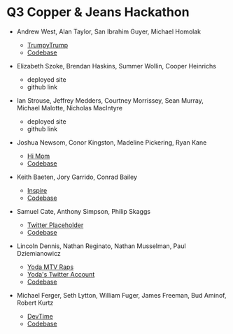 # Q3 Copper & Jeans Hackathon

* Andrew West, Alan Taylor, San Ibrahim Guyer, Michael Homolak
  * [TrumpyTrump](https://trumpytrump.firebaseapp.com/)
  * [Codebase](https://github.com/mhomolak/Trumpytrump)

* Elizabeth Szoke, Brendan Haskins, Summer Wollin, Cooper Heinrichs
  * deployed site
  * github link

* Ian Strouse, Jeffrey Medders, Courtney Morrissey, Sean Murray, Michael Malotte, Nicholas MacIntyre
  * deployed site
  * github link

* Joshua Newsom, Conor Kingston, Madeline Pickering, Ryan Kane
  * [Hi Mom](https://hi-mom.herokuapp.com)
  * [Codebase](https://github.com/bossjohnson/solarfun)

* Keith Baeten, Jory Garrido, Conrad Bailey
  * [Inspire](https://inspiration-maker.herokuapp.com/)
  * [Codebase](https://github.com/CGBailey/InspireExpress)

* Samuel Cate, Anthony Simpson, Philip Skaggs
  * [Twitter Placeholder](https://fierce-thicket-91134.herokuapp.com/)
  * [Codebase](https://github.com/artnoisenik/twitter-placeholder)

* Lincoln Dennis, Nathan Reginato, Nathan Musselman, Paul Dziemianowicz
  * [Yoda MTV Raps](http://yodamtvraps.herokuapp.com/)
  * [Yoda's Twitter Account](http://www.twitter.com/yodamtvraps/)
  * [Codebase](https://github.com/jlincolndennis/yodamtvraps/)

* Michael Ferger, Seth Lytton, William Fuger, James Freeman, Bud Aminof, Robert Kurtz
  * [DevTime](https://dev-time-hackathon.herokuapp.com/)
  * [Codebase](https://github.com/MFerger/DevTime)
